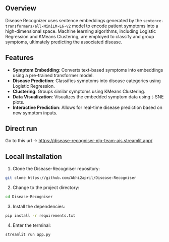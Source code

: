 ## Overview

Disease Recognizer uses sentence embeddings generated by the `sentence-transformers/all-MiniLM-L6-v2` model to encode patient symptoms into a high-dimensional space. 
Machine learning algorithms, including Logistic Regression and KMeans Clustering, are employed to classify and group symptoms, ultimately predicting the associated disease.

## Features

- **Symptom Embedding**: Converts text-based symptoms into embeddings using a pre-trained transformer model.
- **Disease Prediction**: Classifies symptoms into disease categories using Logistic Regression.
- **Clustering**: Groups similar symptoms using KMeans Clustering.
- **Data Visualization**: Visualizes the embedded symptom data using t-SNE plots.
- **Interactive Prediction**: Allows for real-time disease prediction based on new symptom inputs.

## Direct run
Go to this url -> https://disease-recogniser-nlp-team-ais.streamlit.app/

## Locall Installation

1. Clone the Disease-Recogniser repository:

```sh
git clone https://github.com/Abhi2april/Disease-Recogniser
```

2. Change to the project directory:

```sh
cd Disease-Recogniser
```

3. Install the dependencies:

```sh
pip install -r requirements.txt
```
4. Enter the terminal:
```sh
streamlit run app.py
```
